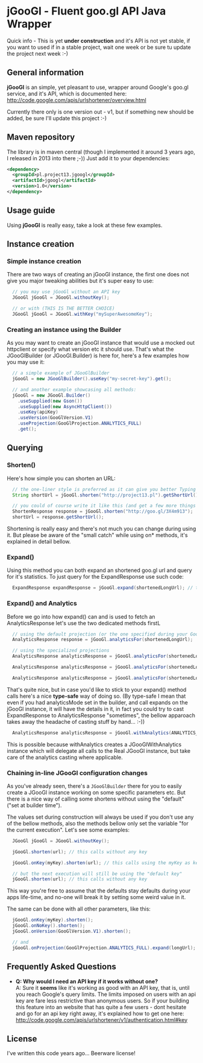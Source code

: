 jGooGl - Fluent goo.gl API Java Wrapper 
=======================================
Quick info - This is yet **under construction** and it's API is not yet stable, if you want to used if in a stable project, wait one week or be sure tu update the project next week :-)

General information
-------------------
**jGooGl** is an simple, yet pleasant to use, wrapper around Google's goo.gl service, and it's API,
which is documented here: http://code.google.com/apis/urlshortener/overview.html

Currently there only is one version out - v1, but if something new should be added, be sure I'll update this project :-)

Maven repository
----------------
The library is in maven central (though I implemented it around 3 years ago, I released in 2013 into there ;-)) 
Just add it to your dependencies:

```xml
<dependency>
  <groupId>pl.project13.jgoogl</groupId>
  <artifactId>jgoogl</artifactId>
  <version>1.0</version>
</dependency>
```


Usage guide
-----------
Using **jGooGl** is really easy, take a look at these few examples.

## Instance creation ##
### Simple instance creation ###
There are two ways of creating an jGooGl instance, the first one does not give you major tweaking
abilities but it's super easy to use:

```java
  // you may use jGooGl without an API key
  JGooGl jGooGl = JGooGl.withoutKey();

  // or with (THIS IS THE BETTER CHOICE)
  JGooGl jGooGl = JGooGl.withKey("mySuperAwesomeKey");
```

### Creating an instance using the Builder ###
As you may want to create an jGooGl instance that would use a mocked out httpclient or specify what version etc it should use.
That's what the JGooGlBuilder (or JGooGl.Builder) is here for, here's a few examples how you may use it:

```java
  // a simple example of JGooGlBuilder
  jGooGl = new JGooGlBuilder().useKey("my-secret-key").get();

  // and another example showcasing all methods:
  jGooGl = new JGooGl.Builder()
    .useSupplied(new Gson())
    .useSupplied(new AsyncHttpClient())
    .useKey(apiKey)
    .useVersion(GooGlVersion.V1)
    .useProjection(GooGlProjection.ANALYTICS_FULL)
    .get();
```

## Querying ##
### Shorten() ###
Here's how simple you can shorten an URL:

```java
  // the one-liner style is preferred as it can give you better Typing for expand requests
  String shortUrl = jGooGl.shorten("http://project13.pl").getShortUrl();

  // you could of course write it like this (and get a few more things out of ShortenResponse)
  ShortenResponse response = jGooGl.shorten("http://goo.gl/3X4m913");
  shortUrl = response.getShortUrl();
```

Shortening is really easy and there's not much you can change during using it.
But please be aware of the "small catch" while using on* methods, it's explained in detail bellow.

### Expand() ###
Using this method you can both expand an shortened goo.gl url and query for it's statistics.
To just query for the ExpandResponse use such code:

```java
  ExpandResponse expandResponse = jGooGl.expand(shortenedLongUrl); // this would be a url like: goo.gl/GOOGLSH
```

### Expand() and Analytics ###

Before we go into how expand() can and is used to fetch an AnalyticsResponse let's use the two dedicated methods firstL

```java
  // using the default projection (or the one specified during your GooGlBuilder phase)
  AnalyticsResponse response = jGooGl.analyticsFor(shortenedLongUrl);

  // using the specialized projections
  AnalyticsResponse analyticsResponse = jGooGl.analyticsFor(shortenedLongUrl, GooGlProjection.ANALYTICS_CLICKS);

  AnalyticsResponse analyticsResponse = jGooGl.analyticsFor(shortenedLongUrl, GooGlProjection.ANALYTICS_TOP_STRINGS);

  AnalyticsResponse analyticsResponse = jGooGl.analyticsFor(shortenedLongUrl, GooGlProjection.ANALYTICS_FULL);
```

That's quite nice, but in case you'd like to stick to your expand() method calls here's a nice **type-safe** way of doing so.
(By type-safe I mean that even if you had analyticsMode set in the builder, and call expands on the jGooGl instance, it will have the details in it,
in fact you could try to cast ExpandResponse to AnalyticsResponse "sometimes", the bellow apparoach takes away the headache of casting stuff by hand... :-))

```java
  AnalyticsResponse analyticsResponse = jGooGl.withAnalytics(ANALYTICS_FULL).expand(myShortUrl);
```

This is possible because withAnalytics creates a JGooGlWithAnalytics instance which will delegate all calls to the Real JGooGl instance,
but take care of the analytics casting where applicable.

### Chaining in-line JGooGl configuration changes ###
As you've already seen, there's a `JGooGlBuilder` there for you to easily create a JGooGl instance working on some specific parameters etc.
But there is a nice way of calling some shortens without using the "default" ("set at builder time").

The values set during construction will always be used if you don't use any of the bellow methods,
also the methods bellow only set the variable "for the current execution". Let's see some examples:

```java
  JGooGl jGooGl = JGooGl.withoutKey();

  jGooGl.shorten(url); // this calls without any key

  jGooGl.onKey(myKey).shorten(url); // this calls using the myKey as key

  // but the next execution will still be using the "default key"
  jGooGl.shorten(url); // this calls without any key
```

This way you're free to assume that the defaults stay defaults during your apps life-time,
and no-one will break it by setting some weird value in it.

The same can be done with all other parameters, like this:

```java
  jGooGl.onKey(myKey).shorten();
  jGooGl.onNoKey().shorten();
  jGooGl.onVersion(GooGlVersion.V1).shorten();

  // and
  jGooGl.onProjection(GooGlProjection.ANALYTICS_FULL).expand(longUrl);
```

Frequently Asked Questions
--------------------------
- **Q: Why would I need an API key if it works without one? <br/>**
  A: Sure it **seems** like it's working as good with an API key,
  that is, until you reach Google's query limits. The limits imposed on users with an api key
  are fare less restrictive than anonymous users. So if your building this feature into an website
  that has quite a few users - dont hesitate and go for an api key right away, it's explained how to 
  get one here: http://code.google.com/apis/urlshortener/v1/authentication.html#key

License
-------
I've written this code years ago... Beerware license!

